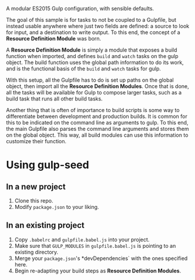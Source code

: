 A modular ES2015 Gulp configuration, with sensible defaults.

The goal of this sample is for tasks to not be coupled to a Gulpfile, but
instead usable anywhere where just two fields are defined: a source to look for
input, and a destination to write output. To this end, the concept of a
**Resource Definition Module** was born.

A **Resource Definition Module** is simply a module that exposes a build
function when imported, and defines `build` and `watch` tasks on the gulp
object. The build function uses the global path information to do its work,
and is the functional basis of the `build` and `watch` tasks for gulp.

With this setup, all the Gulpfile has to do is set up paths on the global
object, then import all the **Resource Definition Modules**. Once that is
done, all the tasks will be available for Gulp to compose larger tasks,
such as a build task that runs all other build tasks.

Another thing that is often of importance to build scripts is some
way to differentiate between development and production builds. It
is common for this to be indicated on the command line as arguments to
gulp. To this end, the main Gulpfile also parses the command line arguments
and stores them on the global object. This way, all build modules can use
this information to customize their function.

# Using gulp-seed

## In a new project

1. Clone this repo.
2. Modify `package.json` to your liking.

## In an existing project

1. Copy `.babelrc` and `gulpfile.babel.js` into your project.
2. Make sure that `GULP_MODULES` in `gulpfile.babel.js` is pointing to an
existing directory.
3. Merge your `package.json`'s *devDependencies` with the ones specified here.
4. Begin re-adapting your build steps as **Resource Definition Modules**.